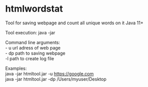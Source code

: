 # htmlwordstat
 Tool for saving webpage and count all unique words on it
 Java 11+
 
 Tool execution: java -jar <path to htmltool.jar>
 
 Command line arguments:<br>
 	- u 	url adress of web page<br>
 	- dp 	path to saving webpage<br>
 	-l		path to create log file<br>
 	
 Examples: <br>
 	java -jar htmltool.jar -u https://google.com <br>
 	java -jar htmltool.jar -dp /Users/myuser/Desktop
